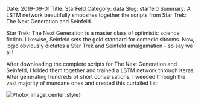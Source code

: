 Date: 2019-09-01
Title: StarFeld
Category: data
Slug: starfeld
Summary: A LSTM network beautifully smooshes together the scripts from Star Trek: The Next Generation and Seinfeld.

Star Trek: The Next Generation is a master class of optimistic science fiction. Likewise, 
Seinfeld sets the gold standard for comedic sitcoms. Now, logic obviously dictates a Star 
Trek and Seinfeld amalgamation - so say we all!
 
After downloading the complete scripts for The Next Generation and Seinfeld, I folded 
them together and trained a LSTM network through Keras. After generating hundreds of 
short conversations, I weeded through the vast majority of mundane ones and created 
this curtailed list:

![Photo]({attach}/assets/data/2019/starfeld.png){.image_center_style}






